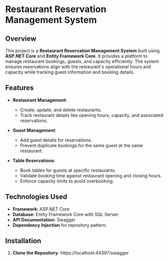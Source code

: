 # Restaurant Reservation Management System

## Overview
This project is a **Restaurant Reservation Management System** built using **ASP.NET Core** and **Entity Framework Core**. It provides a platform to manage restaurant bookings, guests, and capacity efficiently. The system ensures reservations align with the restaurant's operational hours and capacity while tracking guest information and booking details.

## Features
- **Restaurant Management**:
  - Create, update, and delete restaurants.
  - Track restaurant details like opening hours, capacity, and associated reservations.
  
- **Guest Management**:
  - Add guest details for reservations.
  - Prevent duplicate bookings for the same guest at the same restaurant.
  
- **Table Reservations**:
  - Book tables for guests at specific restaurants.
  - Validate booking time against restaurant opening and closing hours.
  - Enforce capacity limits to avoid overbooking.

## Technologies Used
- **Framework**: ASP.NET Core
- **Database**: Entity Framework Core with SQL Server
- **API Documentation**: Swagger
- **Dependency Injection** for repository pattern.

## Installation

1. **Clone the Repository**:
https://localhost:44397/swagger
